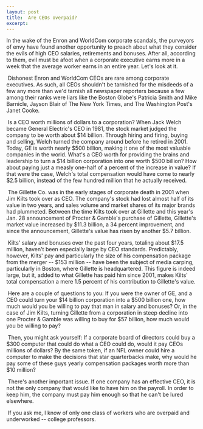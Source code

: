 ```yaml
---
layout: post
title:  Are CEOs overpaid?
excerpt:
---
```












In the wake of the Enron and WorldCom corporate scandals, the purveyors of envy have found another opportunity to preach about what they consider the evils of high CEO salaries, retirements and bonuses. After all, according to them, evil must be afoot when a corporate executive earns more in a week that the average worker earns in an entire year. Let's look at it.

 Dishonest Enron and WorldCom CEOs are rare among corporate executives. As such, all CEOs shouldn't be tarnished for the misdeeds of a few any more than we'd tarnish all newspaper reporters because a few among their ranks were liars like the Boston Globe's Patricia Smith and Mike Barnicle, Jayson Blair of The New York Times, and The Washington Post's Janet Cooke.

 Is a CEO worth millions of dollars to a corporation? When Jack Welch became General Electric's CEO in 1981, the stock market judged the company to be worth about $14 billion. Through hiring and firing, buying and selling, Welch turned the company around before he retired in 2001. Today, GE is worth nearly $500 billion, making it one of the most valuable companies in the world. What's a CEO worth for providing the brains and leadership to turn a $14 billion corporation into one worth $500 billion? How about paying just a measly one-half of a percent of the increase in value? If that were the case, Welch's total compensation would have come to nearly $2.5 billion, instead of the few hundred million that he actually received.

 The Gillette Co. was in the early stages of corporate death in 2001 when Jim Kilts took over as CEO. The company's stock had lost almost half of its value in two years, and sales volume and market shares of its major brands had plummeted. Between the time Kilts took over at Gillette and this year's Jan. 28 announcement of Procter & Gamble's purchase of Gillette, Gillette's market value increased by $11.3 billion, a 34 percent improvement, and since the announcement, Gillette's value has risen by another $5.7 billion.

 Kilts' salary and bonuses over the past four years, totaling about $17.5 million, haven't been especially large by CEO standards. Predictably, however, Kilts' pay and particularly the size of his compensation package from the merger -- $153 million -- have been the subject of media carping, particularly in Boston, where Gillette is headquartered. This figure is indeed large, but it, added to what Gillette has paid him since 2001, makes Kilts' total compensation a mere 1.5 percent of his contribution to Gillette's value.

 Here are a couple of questions to you: If you were the owner of GE, and a CEO could turn your $14 billion corporation into a $500 billion one, how much would you be willing to pay that man in salary and bonuses? Or, in the case of Jim Kilts, turning Gillette from a corporation in steep decline into one Procter & Gamble was willing to buy for $57 billion, how much would you be willing to pay?

 Then, you might ask yourself: If a corporate board of directors could buy a $300 computer that could do what a CEO could do, would it pay CEOs millions of dollars? By the same token, if an NFL owner could hire a computer to make the decisions that star quarterbacks make, why would he pay some of these guys yearly compensation packages worth more than $10 million?

 There's another important issue. If one company has an effective CEO, it is not the only company that would like to have him on the payroll. In order to keep him, the company must pay him enough so that he can't be lured elsewhere.

 If you ask me, I know of only one class of workers who are overpaid and underworked -- college professors.


